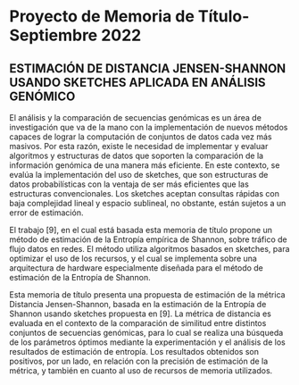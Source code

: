 # Proyecto de Memoria de Título-Septiembre 2022
## ESTIMACIÓN DE DISTANCIA JENSEN-SHANNON USANDO SKETCHES APLICADA EN ANÁLISIS GENÓMICO

El análisis y la comparación de secuencias genómicas es un área de investigación que va de la mano con la implementación de nuevos métodos capaces de lograr la computación de conjuntos de datos cada vez más masivos. Por esta razón, existe le necesidad de implementar y evaluar algoritmos y estructuras de datos que soporten la comparación de la información genómica de una manera más eficiente. En este contexto, se evalúa la implementación del uso de sketches, que son estructuras de datos probabilísticas con la ventaja de ser más eficientes que las estructuras convencionales. Los sketches aceptan consultas rápidas con baja complejidad lineal y espacio sublineal, no obstante, están sujetos a un error de estimación.

El trabajo [9], en el cual está basada esta memoria de título propone un método de estimación de la Entropía empírica de Shannon, sobre tráfico de flujo datos en redes. El método utiliza algoritmos basados en sketches, para optimizar el uso de los recursos, y el cual se implementa sobre una arquitectura de hardware especialmente diseñada para el método de estimación de la Entropía de Shannon.

Esta memoria de título presenta una propuesta de estimación de la métrica Distancia Jensen-Shannon, basada en la estimación de la Entropía de Shannon usando sketches propuesta en [9]. La métrica de distancia es evaluada en el contexto de la comparación de similitud entre distintos conjuntos de secuencias genómicas, para lo cual se realiza una búsqueda de los parámetros óptimos mediante la experimentación y el análisis de los resultados de estimación de entropía. Los resultados obtenidos son positivos, por un lado, en relación con la precisión de estimación de la métrica, y también en cuanto al uso de recursos de memoria utilizados.
